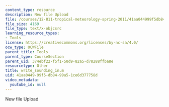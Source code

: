 ```yaml
---
content_type: resource
description: New file Upload
file: /courses/12-811-tropical-meteorology-spring-2011/41aa044999f5db8499a51ce6d377758d_write_sounding_in.m
file_size: 4169
file_type: text/x-objcsrc
learning_resource_types:
- Tools
license: https://creativecommons.org/licenses/by-nc-sa/4.0/
ocw_type: OCWFile
parent_title: Tools
parent_type: CourseSection
parent_uid: 374ebf22-f5f1-50d9-82a5-d78288ffba8e
resourcetype: Other
title: write_sounding_in.m
uid: 41aa0449-99f5-db84-99a5-1ce6d377758d
video_metadata:
  youtube_id: null
---
```

New file Upload